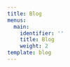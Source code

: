 ```yaml
---
title: Blog
menus:
  main:
    identifier: ''
    title: Blog
    weight: 2
template: blog
---
```


